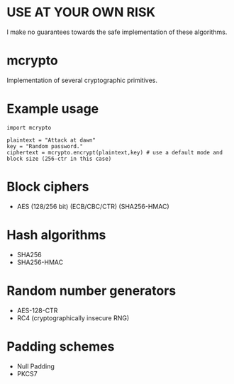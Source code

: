 # USE AT YOUR OWN RISK

I make no guarantees towards the safe implementation of these
algorithms.

# mcrypto

Implementation of several cryptographic primitives.

# Example usage

    import mcrypto

    plaintext = "Attack at dawn"
    key = "Random password."
    ciphertext = mcrypto.encrypt(plaintext,key) # use a default mode and block size (256-ctr in this case)

# Block ciphers

- AES (128/256 bit) (ECB/CBC/CTR) (SHA256-HMAC)

# Hash algorithms

- SHA256
- SHA256-HMAC

# Random number generators

- AES-128-CTR
- RC4 (cryptographically insecure RNG)

# Padding schemes

- Null Padding
- PKCS7


